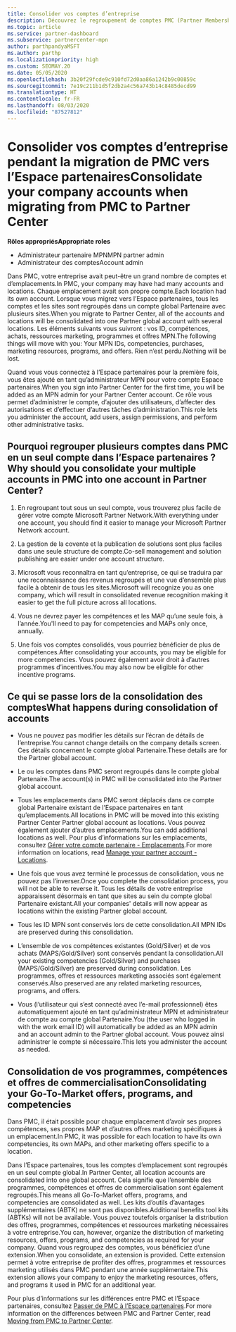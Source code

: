 ```yaml
---
title: Consolider vos comptes d’entreprise
description: Découvrez le regroupement de comptes PMC (Partner Membership Center) en un seul compte dans l’Espace partenaires. Concerne la migration de PMC vers l’Espace partenaires.
ms.topic: article
ms.service: partner-dashboard
ms.subservice: partnercenter-mpn
author: parthpandyaMSFT
ms.author: parthp
ms.localizationpriority: high
ms.custom: SEOMAY.20
ms.date: 05/05/2020
ms.openlocfilehash: 3b20f29fcde9c910fd72d0aa86a1242b9c00859c
ms.sourcegitcommit: 7e19c211b1d5f2db2a4c56a743b14c8485decd99
ms.translationtype: HT
ms.contentlocale: fr-FR
ms.lasthandoff: 08/03/2020
ms.locfileid: "87527812"
---
```

# <a name="consolidate-your-company-accounts-when-migrating-from-pmc-to-partner-center"></a><span data-ttu-id="2bfb3-104">Consolider vos comptes d’entreprise pendant la migration de PMC vers l’Espace partenaires</span><span class="sxs-lookup"><span data-stu-id="2bfb3-104">Consolidate your company accounts when migrating from PMC to Partner Center</span></span>

<span data-ttu-id="2bfb3-105">**Rôles appropriés**</span><span class="sxs-lookup"><span data-stu-id="2bfb3-105">**Appropriate roles**</span></span>

- <span data-ttu-id="2bfb3-106">Administrateur partenaire MPN</span><span class="sxs-lookup"><span data-stu-id="2bfb3-106">MPN partner admin</span></span>
- <span data-ttu-id="2bfb3-107">Administrateur des comptes</span><span class="sxs-lookup"><span data-stu-id="2bfb3-107">Account admin</span></span>

<span data-ttu-id="2bfb3-108">Dans PMC, votre entreprise avait peut-être un grand nombre de comptes et d’emplacements.</span><span class="sxs-lookup"><span data-stu-id="2bfb3-108">In PMC, your company may have had many accounts and locations.</span></span> <span data-ttu-id="2bfb3-109">Chaque emplacement avait son propre compte.</span><span class="sxs-lookup"><span data-stu-id="2bfb3-109">Each location had its own account.</span></span> <span data-ttu-id="2bfb3-110">Lorsque vous migrez vers l’Espace partenaires, tous les comptes et les sites sont regroupés dans un compte global Partenaire avec plusieurs sites.</span><span class="sxs-lookup"><span data-stu-id="2bfb3-110">When you migrate to Partner Center, all of the accounts and locations will be consolidated into one Partner global account with several locations.</span></span> <span data-ttu-id="2bfb3-111">Les éléments suivants vous suivront : vos ID, compétences, achats, ressources marketing, programmes et offres MPN.</span><span class="sxs-lookup"><span data-stu-id="2bfb3-111">The following things will move with you: Your MPN IDs, competencies, purchases, marketing resources, programs, and offers.</span></span> <span data-ttu-id="2bfb3-112">Rien n’est perdu.</span><span class="sxs-lookup"><span data-stu-id="2bfb3-112">Nothing will be lost.</span></span>

<span data-ttu-id="2bfb3-113">Quand vous vous connectez à l’Espace partenaires pour la première fois, vous êtes ajouté en tant qu’administrateur MPN pour votre compte Espace partenaires.</span><span class="sxs-lookup"><span data-stu-id="2bfb3-113">When you sign into Partner Center for the first time, you will be added as an MPN admin for your Partner Center account.</span></span> <span data-ttu-id="2bfb3-114">Ce rôle vous permet d’administrer le compte, d’ajouter des utilisateurs, d’affecter des autorisations et d’effectuer d’autres tâches d’administration.</span><span class="sxs-lookup"><span data-stu-id="2bfb3-114">This role lets you administer the account, add users, assign permissions, and perform other administrative tasks.</span></span>

## <a name="why-should-you-consolidate-your-multiple-accounts-in-pmc-into-one-account-in-partner-center"></a><span data-ttu-id="2bfb3-115">Pourquoi regrouper plusieurs comptes dans PMC en un seul compte dans l’Espace partenaires ?</span><span class="sxs-lookup"><span data-stu-id="2bfb3-115">Why should you consolidate your multiple accounts in PMC into one account in Partner Center?</span></span>

1. <span data-ttu-id="2bfb3-116">En regroupant tout sous un seul compte, vous trouverez plus facile de gérer votre compte Microsoft Partner Network.</span><span class="sxs-lookup"><span data-stu-id="2bfb3-116">With everything under one account, you should find it easier to manage your Microsoft Partner Network account.</span></span>

2. <span data-ttu-id="2bfb3-117">La gestion de la covente et la publication de solutions sont plus faciles dans une seule structure de compte.</span><span class="sxs-lookup"><span data-stu-id="2bfb3-117">Co-sell management and solution publishing are easier under one account structure.</span></span>

3. <span data-ttu-id="2bfb3-118">Microsoft vous reconnaîtra en tant qu’entreprise, ce qui se traduira par une reconnaissance des revenus regroupés et une vue d’ensemble plus facile à obtenir de tous les sites.</span><span class="sxs-lookup"><span data-stu-id="2bfb3-118">Microsoft will recognize you as one company, which will result in consolidated revenue recognition making it easier to get the full picture across all locations.</span></span>  

4. <span data-ttu-id="2bfb3-119">Vous ne devrez payer les compétences et les MAP qu’une seule fois, à l’année.</span><span class="sxs-lookup"><span data-stu-id="2bfb3-119">You'll need to pay for competencies and MAPs only once, annually.</span></span>

5. <span data-ttu-id="2bfb3-120">Une fois vos comptes consolidés, vous pourriez bénéficier de plus de compétences.</span><span class="sxs-lookup"><span data-stu-id="2bfb3-120">After consolidating your accounts, you may be eligible for more competencies.</span></span> <span data-ttu-id="2bfb3-121">Vous pouvez également avoir droit à d’autres programmes d’incentives.</span><span class="sxs-lookup"><span data-stu-id="2bfb3-121">You may also now be eligible for other incentive programs.</span></span>

## <a name="what-happens-during-consolidation-of-accounts"></a><span data-ttu-id="2bfb3-122">Ce qui se passe lors de la consolidation des comptes</span><span class="sxs-lookup"><span data-stu-id="2bfb3-122">What happens during consolidation of accounts</span></span>

- <span data-ttu-id="2bfb3-123">Vous ne pouvez pas modifier les détails sur l’écran de détails de l’entreprise.</span><span class="sxs-lookup"><span data-stu-id="2bfb3-123">You cannot change details on the company details screen.</span></span> <span data-ttu-id="2bfb3-124">Ces détails concernent le compte global Partenaire.</span><span class="sxs-lookup"><span data-stu-id="2bfb3-124">These details are for the Partner global account.</span></span>

- <span data-ttu-id="2bfb3-125">Le ou les comptes dans PMC seront regroupés dans le compte global Partenaire.</span><span class="sxs-lookup"><span data-stu-id="2bfb3-125">The account(s) in PMC will be consolidated into the Partner global account.</span></span>

- <span data-ttu-id="2bfb3-126">Tous les emplacements dans PMC seront déplacés dans ce compte global Partenaire existant de l’Espace partenaires en tant qu’emplacements.</span><span class="sxs-lookup"><span data-stu-id="2bfb3-126">All locations in PMC will be moved into this existing Partner Center Partner global account as locations.</span></span> <span data-ttu-id="2bfb3-127">Vous pouvez également ajouter d’autres emplacements.</span><span class="sxs-lookup"><span data-stu-id="2bfb3-127">You can add additional locations as well.</span></span> <span data-ttu-id="2bfb3-128">Pour plus d’informations sur les emplacements, consultez [Gérer votre compte partenaire - Emplacements](manage-locations.md).</span><span class="sxs-lookup"><span data-stu-id="2bfb3-128">For more information on locations, read  [Manage your partner account - Locations](manage-locations.md).</span></span>

- <span data-ttu-id="2bfb3-129">Une fois que vous avez terminé le processus de consolidation, vous ne pouvez pas l’inverser.</span><span class="sxs-lookup"><span data-stu-id="2bfb3-129">Once you complete the consolidation process, you will not be able to reverse it.</span></span> <span data-ttu-id="2bfb3-130">Tous les détails de votre entreprise apparaissent désormais en tant que sites au sein du compte global Partenaire existant.</span><span class="sxs-lookup"><span data-stu-id="2bfb3-130">All your companies' details will now appear as locations within the existing Partner global account.</span></span> 

- <span data-ttu-id="2bfb3-131">Tous les ID MPN sont conservés lors de cette consolidation.</span><span class="sxs-lookup"><span data-stu-id="2bfb3-131">All MPN IDs are preserved during this consolidation.</span></span>

- <span data-ttu-id="2bfb3-132">L’ensemble de vos compétences existantes (Gold/Silver) et de vos achats (MAPS/Gold/Silver) sont conservés pendant la consolidation.</span><span class="sxs-lookup"><span data-stu-id="2bfb3-132">All your existing competencies (Gold/Silver) and purchases (MAPS/Gold/Silver) are preserved during consolidation.</span></span> <span data-ttu-id="2bfb3-133">Les programmes, offres et ressources marketing associés sont également conservés.</span><span class="sxs-lookup"><span data-stu-id="2bfb3-133">Also preserved are any related marketing resources, programs, and offers.</span></span>

- <span data-ttu-id="2bfb3-134">Vous (l’utilisateur qui s’est connecté avec l’e-mail professionnel) êtes automatiquement ajouté en tant qu’administrateur MPN et administrateur de compte au compte global Partenaire.</span><span class="sxs-lookup"><span data-stu-id="2bfb3-134">You (the user who logged in with the work email ID) will automatically be added as an MPN admin and an account admin to the Partner global account.</span></span> <span data-ttu-id="2bfb3-135">Vous pouvez ainsi administrer le compte si nécessaire.</span><span class="sxs-lookup"><span data-stu-id="2bfb3-135">This lets you administer the account as needed.</span></span>

## <a name="consolidating-your-go-to-market-offers-programs-and-competencies"></a><span data-ttu-id="2bfb3-136">Consolidation de vos programmes, compétences et offres de commercialisation</span><span class="sxs-lookup"><span data-stu-id="2bfb3-136">Consolidating your Go-To-Market offers, programs, and competencies</span></span>

<span data-ttu-id="2bfb3-137">Dans PMC, il était possible pour chaque emplacement d’avoir ses propres compétences, ses propres MAP et d’autres offres marketing spécifiques à un emplacement.</span><span class="sxs-lookup"><span data-stu-id="2bfb3-137">In PMC, it was possible for each location to have its own competencies, its own MAPs, and other marketing offers specific to a location.</span></span>

<span data-ttu-id="2bfb3-138">Dans l’Espace partenaires, tous les comptes d’emplacement sont regroupés en un seul compte global.</span><span class="sxs-lookup"><span data-stu-id="2bfb3-138">In Partner Center, all location accounts are consolidated into one global account.</span></span> <span data-ttu-id="2bfb3-139">Cela signifie que l’ensemble des programmes, compétences et offres de commercialisation sont également regroupés.</span><span class="sxs-lookup"><span data-stu-id="2bfb3-139">This means all Go-To-Market offers, programs, and competencies are consolidated as well.</span></span> <span data-ttu-id="2bfb3-140">Les kits d’outils d’avantages supplémentaires (ABTK) ne sont pas disponibles.</span><span class="sxs-lookup"><span data-stu-id="2bfb3-140">Additional benefits tool kits (ABTKs) will not be available.</span></span> <span data-ttu-id="2bfb3-141">Vous pouvez toutefois organiser la distribution des offres, programmes, compétences et ressources marketing nécessaires à votre entreprise.</span><span class="sxs-lookup"><span data-stu-id="2bfb3-141">You can, however, organize the distribution of marketing resources, offers, programs, and competencies as required for your company.</span></span> <span data-ttu-id="2bfb3-142">Quand vous regroupez des comptes, vous bénéficiez d’une extension.</span><span class="sxs-lookup"><span data-stu-id="2bfb3-142">When you consolidate, an extension is provided.</span></span> <span data-ttu-id="2bfb3-143">Cette extension permet à votre entreprise de profiter des offres, programmes et ressources marketing utilisés dans PMC pendant une année supplémentaire.</span><span class="sxs-lookup"><span data-stu-id="2bfb3-143">This extension allows your company to enjoy the marketing resources, offers, and programs it used in PMC for an additional year.</span></span>

<span data-ttu-id="2bfb3-144">Pour plus d’informations sur les différences entre PMC et l’Espace partenaires, consultez [Passer de PMC à l’Espace partenaires](guide-to-migration.md).</span><span class="sxs-lookup"><span data-stu-id="2bfb3-144">For more information on the differences between PMC and Partner Center, read [Moving from PMC to Partner Center](guide-to-migration.md).</span></span>
